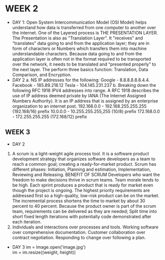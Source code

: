 # WEEK 2
- DAY 1: 
Open System Intercommunication Model (OSI Model)  helps understand how data is transferred from one computer to another over the internet.  One of the Layered process is THE PRESENTATION LAYER. The Presentation is also as "Translation Layer". It "receives" and “translates”  data going to and from the application layer; they are in form of characters or Numbers which transfers them into machine understandable characters. Because data going to and from the application layer is often not in the format required to be transported over the network, it needs to be translated and “presented properly” to the next layer. The perform three basics function: Translation, Data Comparison, and Encryption.
- DAY 2
a. NS IP addresses for the following:
Google - 8.8.8.8.8.8.4.4.
Facebook - 185.89.218.12
Tesla - 104.145.231.237
b. Breaking down the following RFC 1918 IPV4 addresses into range.
A RFC 1918 describes the use of IP address deemed private by IANA (The Internet Assigned Numbers Authority). It is an IP address that is assigned by an enterprise organization to an internet post.
192.168.0.0 - 192.168.255.255.255 (192.168/16) prefix
10.0.0.0 - 10.255.255.255,255 (10/8) prefix
172.168.0.0 - 172.255.255.255  (172.168/12) prefix

## WEEK 3
- DAY 2
1. A scrum is a light-weight agile process tool.  It is a software product development strategy that organizes software developers as a team to reach a common goal; creating a ready-for-market product. Scrum has different phases: Initiation, Planning and estimation, Implementation, Reviewing and Releasing.
BENEFIT OF SCRUM
Developers who want the freedom to make decisions thrive in scrum teams. Team morale tends to be high.
Each sprint produces a product that is ready for market even though the project is ongoing. The highest priority requirements are addressed first so a high-quality, low-risk product can be on the market.
The incremental process shortens the time to market by about 30 percent to 40 percent. Because the product owner is part of the scrum team, requirements can be delivered as they are needed; Split time into short fixed length iterations with potentially code demonstrated after each iteration.
2. Individuals and interactions over processes and tools.
    Working software over comprehensive documentation.
    Customer collaboration over contract negotiation.
    Responding to change over following a plan.
- DAY  3
im = Image.open('image.jpg')  
im = im.resize((weight, height)) 

 